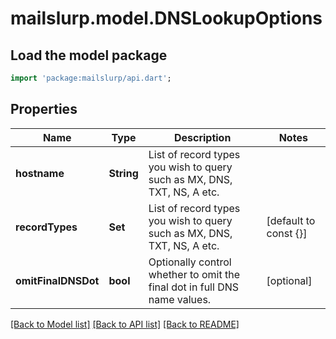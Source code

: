 # mailslurp.model.DNSLookupOptions

## Load the model package
```dart
import 'package:mailslurp/api.dart';
```

## Properties
Name | Type | Description | Notes
------------ | ------------- | ------------- | -------------
**hostname** | **String** | List of record types you wish to query such as MX, DNS, TXT, NS, A etc. | 
**recordTypes** | **Set<String>** | List of record types you wish to query such as MX, DNS, TXT, NS, A etc. | [default to const {}]
**omitFinalDNSDot** | **bool** | Optionally control whether to omit the final dot in full DNS name values. | [optional] 

[[Back to Model list]](../README#documentation-for-models) [[Back to API list]](../README#documentation-for-api-endpoints) [[Back to README]](../README)


